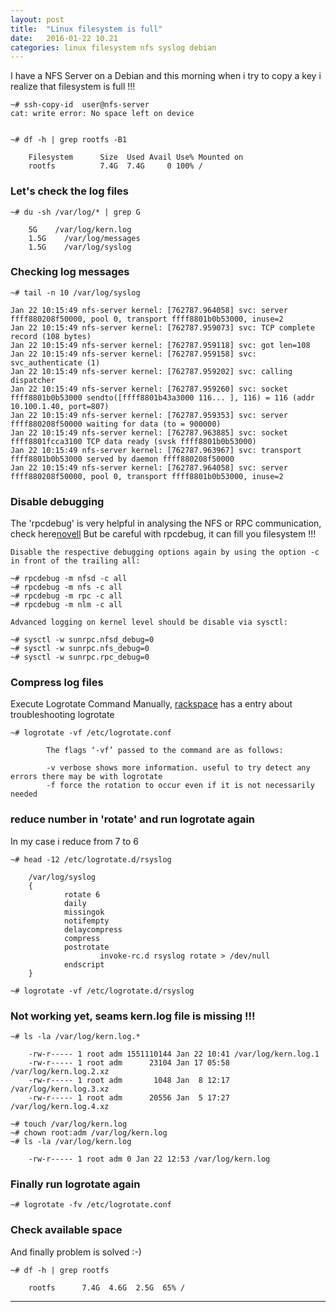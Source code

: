 ```yaml
---
layout: post
title:  "Linux filesystem is full"
date:   2016-01-22 10.21
categories: linux filesystem nfs syslog debian
---
```


I have a NFS Server on a Debian and this morning when i try to copy a key
i realize that filesystem is full !!! 


    ~# ssh-copy-id  user@nfs-server
    cat: write error: No space left on device


    ~# df -h | grep rootfs -B1

        Filesystem      Size  Used Avail Use% Mounted on
        rootfs          7.4G  7.4G     0 100% /

###  Let's check the log files

    ~# du -sh /var/log/* | grep G

        5G    /var/log/kern.log
        1.5G    /var/log/messages
        1.5G    /var/log/syslog 


### Checking log messages

    ~# tail -n 10 /var/log/syslog

    Jan 22 10:15:49 nfs-server kernel: [762787.964058] svc: server ffff880208f50000, pool 0, transport ffff8801b0b53000, inuse=2
    Jan 22 10:15:49 nfs-server kernel: [762787.959073] svc: TCP complete record (108 bytes)
    Jan 22 10:15:49 nfs-server kernel: [762787.959118] svc: got len=108
    Jan 22 10:15:49 nfs-server kernel: [762787.959158] svc: svc_authenticate (1)
    Jan 22 10:15:49 nfs-server kernel: [762787.959202] svc: calling dispatcher
    Jan 22 10:15:49 nfs-server kernel: [762787.959260] svc: socket ffff8801b0b53000 sendto([ffff8801b43a3000 116... ], 116) = 116 (addr 10.100.1.40, port=807)
    Jan 22 10:15:49 nfs-server kernel: [762787.959353] svc: server ffff880208f50000 waiting for data (to = 900000)
    Jan 22 10:15:49 nfs-server kernel: [762787.963885] svc: socket ffff8801fcca3100 TCP data ready (svsk ffff8801b0b53000)
    Jan 22 10:15:49 nfs-server kernel: [762787.963967] svc: transport ffff8801b0b53000 served by daemon ffff880208f50000
    Jan 22 10:15:49 nfs-server kernel: [762787.964058] svc: server ffff880208f50000, pool 0, transport ffff8801b0b53000, inuse=2
    
### Disable debugging
The 'rpcdebug' is very helpful in analysing the NFS or RPC communication, check here[novell]
But be careful with rpcdebug, it can fill you filesystem !!!

    Disable the respective debugging options again by using the option -c in front of the trailing all:

    ~# rpcdebug -m nfsd -c all
    ~# rpcdebug -m nfs -c all
    ~# rpcdebug -m rpc -c all
    ~# rpcdebug -m nlm -c all

    Advanced logging on kernel level should be disable via sysctl:

    ~# sysctl -w sunrpc.nfsd_debug=0
    ~# sysctl -w sunrpc.nfs_debug=0
    ~# sysctl -w sunrpc.rpc_debug=0

### Compress log files

Execute Logrotate Command Manually, [rackspace] has a entry about troubleshooting logrotate

    ~# logrotate -vf /etc/logrotate.conf

            The flags ‘-vf’ passed to the command are as follows:

            -v verbose shows more information. useful to try detect any errors there may be with logrotate
            -f force the rotation to occur even if it is not necessarily needed

### reduce number in 'rotate' and run logrotate again
In my case i reduce from 7 to 6

    ~# head -12 /etc/logrotate.d/rsyslog 

        /var/log/syslog
        {
                rotate 6
                daily
                missingok
                notifempty
                delaycompress
                compress
                postrotate
                        invoke-rc.d rsyslog rotate > /dev/null
                endscript
        }
    
    ~# logrotate -vf /etc/logrotate.d/rsyslog

### Not working yet, seams kern.log file is missing !!!

    ~# ls -la /var/log/kern.log.*                                                             

        -rw-r----- 1 root adm 1551110144 Jan 22 10:41 /var/log/kern.log.1
        -rw-r----- 1 root adm      23104 Jan 17 05:58 /var/log/kern.log.2.xz
        -rw-r----- 1 root adm       1048 Jan  8 12:17 /var/log/kern.log.3.xz
        -rw-r----- 1 root adm      20556 Jan  5 17:27 /var/log/kern.log.4.xz

    ~# touch /var/log/kern.log
    ~# chown root:adm /var/log/kern.log
    ~# ls -la /var/log/kern.log

        -rw-r----- 1 root adm 0 Jan 22 12:53 /var/log/kern.log

### Finally run logrotate again

    ~# logrotate -fv /etc/logrotate.conf


### Check available space
And finally problem is solved :-)

    ~# df -h | grep rootfs
    
        rootfs      7.4G  4.6G  2.5G  65% /




---
[novell]: <http://www.novell.com/support/kb/doc.php?id=7011571>
[rackspace]: <https://www.rackspace.com/knowledge_center/article/sample-logrotate-configuration-and-troubleshooting>

